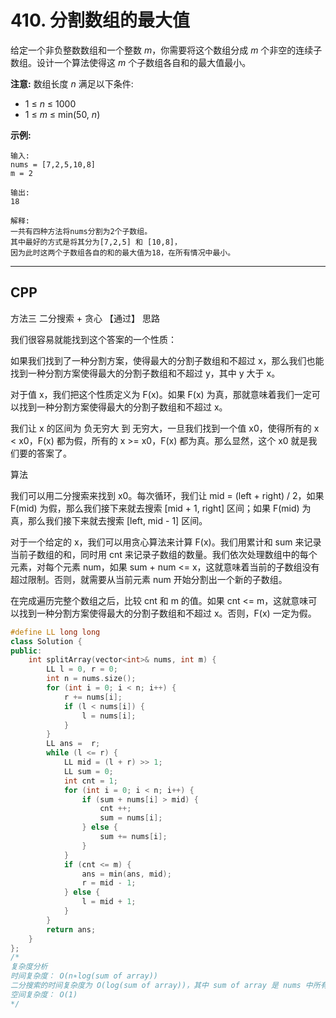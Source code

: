 # 410. 分割数组的最大值

给定一个非负整数数组和一个整数 *m*，你需要将这个数组分成 *m* 个非空的连续子数组。设计一个算法使得这 *m* 个子数组各自和的最大值最小。

**注意:**
数组长度 *n* 满足以下条件:

- 1 ≤ *n* ≤ 1000
- 1 ≤ *m* ≤ min(50, *n*)

**示例:**

```
输入:
nums = [7,2,5,10,8]
m = 2

输出:
18

解释:
一共有四种方法将nums分割为2个子数组。
其中最好的方式是将其分为[7,2,5] 和 [10,8]，
因为此时这两个子数组各自的和的最大值为18，在所有情况中最小。
```



***

## CPP

方法三 二分搜索 + 贪心 【通过】
思路

我们很容易就能找到这个答案的一个性质：

如果我们找到了一种分割方案，使得最大的分割子数组和不超过 x，那么我们也能找到一种分割方案使得最大的分割子数组和不超过 y，其中 y 大于 x。

对于值 x，我们把这个性质定义为 F(x)。如果 F(x) 为真，那就意味着我们一定可以找到一种分割方案使得最大的分割子数组和不超过 x。

我们让 x 的区间为 负无穷大 到 无穷大，一旦我们找到一个值 x0，使得所有的 x < x0，F(x) 都为假，所有的 x >= x0，F(x) 都为真。那么显然，这个 x0 就是我们要的答案了。

算法

我们可以用二分搜索来找到 x0。每次循环，我们让 mid = (left + right) / 2，如果 F(mid) 为假，那么我们接下来就去搜索 [mid + 1, right] 区间；如果 F(mid) 为真，那么我们接下来就去搜索 [left, mid - 1] 区间。

对于一个给定的 x，我们可以用贪心算法来计算 F(x)。我们用累计和 sum 来记录当前子数组的和，同时用 cnt 来记录子数组的数量。我们依次处理数组中的每个元素，对每个元素 num，如果 sum + num <= x，这就意味着当前的子数组没有超过限制。否则，就需要从当前元素 num 开始分割出一个新的子数组。

在完成遍历完整个数组之后，比较 cnt 和 m 的值。如果 cnt <= m，这就意味可以找到一种分割方案使得最大的分割子数组和不超过 x。否则，F(x) 一定为假。

```cpp
#define LL long long
class Solution {
public:
    int splitArray(vector<int>& nums, int m) {
        LL l = 0, r = 0;
        int n = nums.size();
        for (int i = 0; i < n; i++) {
            r += nums[i];
            if (l < nums[i]) {
                l = nums[i];
            }
        }
        LL ans =  r;
        while (l <= r) {
            LL mid = (l + r) >> 1;
            LL sum = 0;
            int cnt = 1;            
            for (int i = 0; i < n; i++) {
                if (sum + nums[i] > mid) {
                    cnt ++;
                    sum = nums[i];
                } else {
                    sum += nums[i];
                }
            }
            if (cnt <= m) {
                ans = min(ans, mid);
                r = mid - 1;
            } else {
                l = mid + 1;
            }
        }
        return ans;
    }
};
/*
复杂度分析
时间复杂度： O(n∗log(sum of array))
二分搜索的时间复杂度为 O(log(sum of array))，其中 sum of array 是 nums 中所有元素之和。每次计算 F(x)，时间复杂度为 O(n)
空间复杂度： O(1)
*/
```

